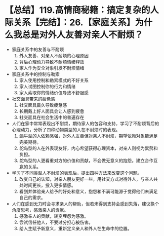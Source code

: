 # 【总结】119.高情商秘籍：搞定复杂的人际关系【完结】：26.【家庭关系】为什么我总是对外人友善对亲人不耐烦？

-   家庭关系中的友善与不耐烦
    1.  外人友善、对亲人不耐烦的心理原因
    2.  背后心理动力导致不耐烦情绪释放
    3.  家人作为安全对象引发不耐烦情绪
-   家庭关系中的控制与勒索
    1.  家人使用控制和勒索模式的不好关系
    2.  家人试图控制你的行为和情绪
    3.  家人索取你的情绪价值导致不舒服感
-   社交面具带来的疲惫感
    1.  社交面具戴久导致疲惫感
    2.  长期戴上好人面具会让人感到疲惫
    3.  社交面具在社会生活中的普遍存在
-   人们在家中常常表现出不耐烦，期待家人的包容和支持，学习了不耐烦背后的心理动力，分析了四种动物类型的人在不耐烦时的表现。
    1.  蝸牛型的人依赖感强，对外人友善但对亲人不耐烦，期望依赖对象能满足完美期待。
    2.  鸵鸟型的人在外表现友好，内心希望获得心理资本，对亲人则视为累赘和负担。
    3.  鸵鸟型的人更看重对方的价值和贡献，不会做无意义的抱怨，建立合作互赢的关系。
-   学习了不同类型人不耐烦的表现后，提出四种方法来改变这个问题。
    1.  改变自己的认知，对亲人朋友更好一些，用社交方式对待外人，与亲人共处时间更长，投入更多情感。
    2.  看到并体验亲人给予的好处和意义，抱怨和不满可能源于觉得他们未满足自己的需求。
-   人们在感到无力时会寻求亲人的帮助，但若未得到支持会感到失落，建议换个角度思考，感激亲人的贡献。
    1.  感激亲人的贡献，转变埋怨为感激。
    2.  尝试信任他人，不要过分担心被伤害。
    3.  给人生赋予新意义，重新定义亲人和外人在生命中的位置。